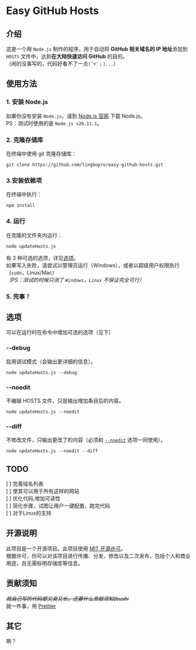 # Easy GitHub Hosts

## 介绍

这是一个用 `Node.js` 制作的程序，用于自动将 **GitHub 相关域名的 IP 地址**添加到 `HOSTS` 文件中，达到**在大陆快速访问 GitHub** 的目的。  
（闲的没事写的，代码好看不了一点`(ˉ▽ˉ；)...`）

## 使用方法

### 1. 安装 Node.js

如果你没有安装 `Node.js`，请到 [Node.js 官网](//nodejs.org/en/download) 下载 Node.js。  
PS：测试时使用的是 `Node.js v20.11.1`。

### 2. 克隆存储库

在终端中使用 git 克隆存储库：

```shell
git clone https://github.com/lingbopro/easy-github-hosts.git
```

### 3.安装依赖项

在终端中执行：

```shell
npm install
```

### 4. 运行

在克隆的文件夹内运行：

```shell
node updateHosts.js
```

有 3 种可选的选项，详见[选项](#选项)。  
 如果写入失败，请尝试以管理员运行（Windows），或者以超级用户权限执行（`sudo`，Linux/Mac）  
 _（PS：测试的时候只测了 `Windows`，`Linux` 不保证完全可行）_

### 5. 完事！

## 选项

可以在运行时在命令中增加可选的选项（见下）

### --debug

启用调试模式（会输出更详细的信息）。

```shell
node updateHosts.js --debug
```

### --noedit

不编辑 HOSTS 文件，只是输出增加条目后的内容。

```shell
node updateHosts.js --noedit
```

### --diff

不修改文件，只输出更改了的内容（必须和 [`--noedit`](#noedit) 选项一同使用）。

```shell
node updateHosts.js --noedit --diff
```

## TODO

[ ] 完善域名列表   
[ ] 使其可以用于所有这样的网站  
[ ] 优化代码,增加可读性  
[ ] 简化步骤，试图让用户一键配置，跑完代码  
[ ] 对于Linux的支持  

## 开源说明

此项目是一个开源项目。此项目使用 [MIT 开源许可](LICENCE)。  
根据许可，你可以对该项目进行传播、分发、修改以及二次发布，包括个人和商业用途，且无需标明存储库等信息。

## 贡献须知

_~~我自己写的代码都又臭又长，还要什么贡献须知(bushi~~_  
就一件事，用 [Prettier](//prettier.cn)  

## 其它

啊？
